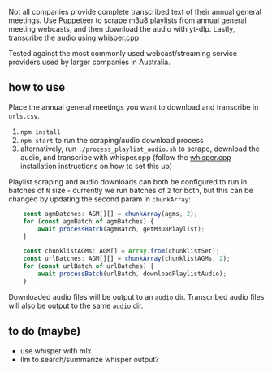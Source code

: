 Not all companies provide complete transcribed text of their annual general meetings. Use Puppeteer to scrape m3u8 playlists from annual general meeting webcasts, and then download the audio with yt-dlp. Lastly, transcribe the audio using [whisper.cpp](https://github.com/ggerganov/whisper.cpp).

Tested against the most commonly used webcast/streaming service providers used by larger companies in Australia.

## how to use
Place the annual general meetings you want to download and transcribe in `urls.csv`.

1. `npm install`
2. `npm start` to run the scraping/audio download process
3. alternatively, run `./process_playlist_audio.sh` to scrape, download the audio, and transcribe with whisper.cpp (follow the [whisper.cpp](https://github.com/ggerganov/whisper.cpp) installation instructions on how to set this up)

Playlist scraping and audio downloads can both be configured to run in batches of `N` size - currently we run batches of `2` for both, but this can be changed by updating the second param in `chunkArray`:
```ts
    const agmBatches: AGM[][] = chunkArray(agms, 2);
    for (const agmBatch of agmBatches) {
        await processBatch(agmBatch, getM3U8Playlist);
    }

    const chunklistAGMs: AGM[] = Array.from(chunklistSet);
    const urlBatches: AGM[][] = chunkArray(chunklistAGMs, 2);
    for (const urlBatch of urlBatches) {
        await processBatch(urlBatch, downloadPlaylistAudio);
    }
```

Downloaded audio files will be output to an `audio` dir. Transcribed audio files will also be output to the same `audio` dir.

## to do (maybe)
- use whisper with mlx
- llm to search/summarize whisper output?